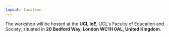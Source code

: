 ```yaml
---
layout: location
---
```


The workshop will be hosted at the **UCL IoE**, UCL's Faculty of Education and
Society, situated in **20 Bedford Way, London WC1H 0AL, United Kingdom**.
